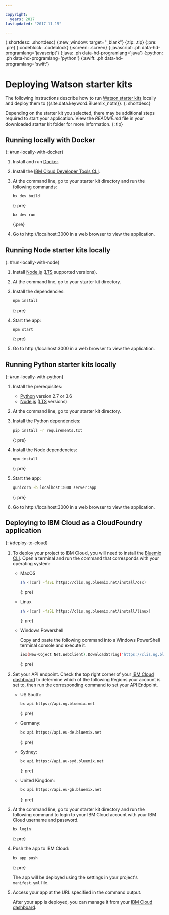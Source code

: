 ```yaml
---

copyright:
  years: 2017
lastupdated: "2017-11-15"

---
```


{:shortdesc: .shortdesc}
{:new_window: target="_blank"}
{:tip: .tip}
{:pre: .pre}
{:codeblock: .codeblock}
{:screen: .screen}
{:javascript: .ph data-hd-programlang='javascript'}
{:java: .ph data-hd-programlang='java'}
{:python: .ph data-hd-programlang='python'}
{:swift: .ph data-hd-programlang='swift'}

# Deploying Watson starter kits

The following instructions describe how to run [Watson starter kits](https://console.bluemix.net/developer/watson/starter-kits) locally and deploy them to {{site.data.keyword.Bluemix_notm}}. 
{: shortdesc}

Depending on the starter kit you selected, there may be additional steps required to start your application. View the _README.md_ file in your downloaded starter kit folder for more information.
{: tip}

## Running locally with Docker
{: #run-locally-with-docker}

1. Install and run [Docker](https://www.docker.com).

1. Install the [IBM Cloud Developer Tools CLI](https://console.bluemix.net/docs/cloudnative/dev_cli.html#add-cli).

1. At the command line, go to your starter kit directory and run the following commands:

    ```sh
    bx dev build
    ```
    {: pre}
    
    ```sh
    bx dev run
    ```
    {:pre}

1. Go to http://localhost:3000 in a web browser to view the application.

## Running Node starter kits locally
{: #run-locally-with-node}

1. Install [Node.js](https://nodejs.org) ([LTS](https://github.com/nodejs/Release) supported versions).

1. At the command line, go to your starter kit directory.

1. Install the dependencies:

    ```sh
    npm install
    ```
    {: pre}

1. Start the app:

    ```sh
    npm start
    ```
    {: pre}
    
1. Go to http://localhost:3000 in a web browser to view the application.

## Running Python starter kits locally
{: #run-locally-with-python}

1. Install the prerequisites:
    - [Python](https://www.python.org/) version 2.7 or 3.6
    - [Node.js](https://nodejs.org/en/) ([LTS](https://github.com/nodejs/Release#nodejs-release-working-group) versions)

1. At the command line, go to your starter kit directory.

1. Install the Python dependencies:

    ```sh
    pip install -r requirements.txt
    ```
    {: pre}

1. Install the Node dependencies:

    ```sh
    npm install
    ```
    {: pre}

1. Start the app:

    ```sh
    gunicorn -b localhost:3000 server:app
    ```
    {: pre}
    
1. Go to http://localhost:3000 in a web browser to view the application.


## Deploying to IBM Cloud as a CloudFoundry application
{: #deploy-to-cloud}

1. To deploy your project to IBM Cloud, you will need to install the [Bluemix CLI](https://console.bluemix.net/docs/cli/reference/bluemix_cli/get_started.html#getting-started). Open a terminal and run the command that corresponds with your operating system:

    - MacOS

        ```sh
        sh <(curl -fsSL https://clis.ng.bluemix.net/install/osx)
        ```
        {: pre}

    - Linux

        ```sh
        sh <(curl -fsSL https://clis.ng.bluemix.net/install/linux)
        ```
        {: pre}

    - Windows Powershell

        Copy and paste the following command into a Windows PowerShell terminal console and execute it.
        ```sh
        iex(New-Object Net.WebClient).DownloadString('https://clis.ng.bluemix.net/install/powershell')
        ```
        {: pre}

1. Set your API endpoint. Check the top right corner of your [IBM Cloud dashboard](https://console.bluemix.net/dashboard) to determine which of the following Regions your account is set to, then run the corresponding command to set your API Endpoint.

    - US South:

        ```sh
        bx api https://api.ng.bluemix.net
        ```
        {: pre}

    - Germany:

        ```sh
        bx api https://api.eu-de.bluemix.net
        ```
        {: pre}

    - Sydney:

        ```sh
        bx api https://api.au-syd.bluemix.net
        ```
        {: pre}

    - United Kingdom:

        ```sh
        bx api https://api.eu-gb.bluemix.net
        ```
        {: pre}

1. At the command line, go to your starter kit directory and run the following command to login to your IBM Cloud account with your IBM Cloud username and password.

    ```bash
    bx login
    ```
    {: pre}

1. Push the app to IBM Cloud:

    ```bash
    bx app push
    ```
    {: pre}
    
    The app will be deployed using the settings in your project's `manifest.yml` file.

1. Access your app at the URL specified in the command output.

    After your app is deployed, you can manage it from your [IBM Cloud dashboard](https://console.bluemix.net/dashboard/apps).
